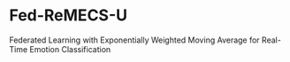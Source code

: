 # Fed-ReMECS-U
Federated Learning with Exponentially Weighted Moving Average for Real-Time Emotion Classification
